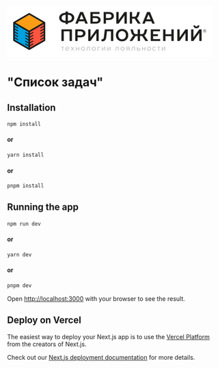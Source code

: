 ![logo](./public/logo.png)
# "Список задач"

## Installation
```bash
npm install
```
#### or
```bash
yarn install
```
#### or
```bash
pnpm install
```
## Running the app

```bash
npm run dev
```
#### or
```bash
yarn dev
```
#### or
```bash
pnpm dev
```
Open [http://localhost:3000](http://localhost:3000) with your browser to see the result.


## Deploy on Vercel

The easiest way to deploy your Next.js app is to use the [Vercel Platform](https://vercel.com/new?utm_medium=default-template&filter=next.js&utm_source=create-next-app&utm_campaign=create-next-app-readme) from the creators of Next.js.

Check out our [Next.js deployment documentation](https://nextjs.org/docs/deployment) for more details.
